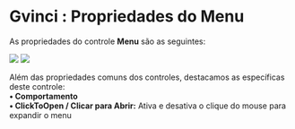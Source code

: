 # Gvinci : Propriedades do Menu

As propriedades do controle **Menu** são as seguintes:

![](http://www.gvinci.com.br/manual/menu_1.zoom80.png)   ![](http://www.gvinci.com.br/manual/menu_2.zoom80.png)

Além das propriedades comuns dos controles, destacamos as específicas deste controle:  
**• Comportamento**  
        **• ClickToOpen / Clicar para Abrir:** Ativa e desativa o clique do mouse para expandir o menu

